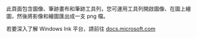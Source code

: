 ﻿此頁面包含圖像、筆跡畫布和筆跡工具列，您可運用工具列開啟圖像、在圖上繪圖，然後將影像和繪圖匯出成一支 png 檔。
 
若要深入了解 Windows Ink 平台，請前往 [docs.microsoft.com](https://docs.microsoft.com//windows/uwp/design/input/pen-and-stylus-interactions)